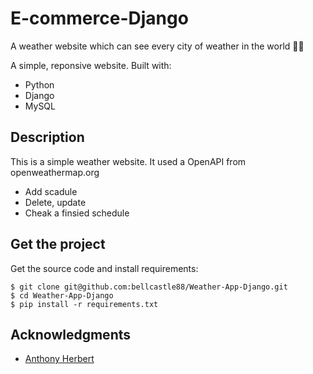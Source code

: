 # E-commerce-Django

A weather website which can see every city of weather in the world 🌈🙏

A simple, reponsive website. Built with:

- Python 
- Django 
- MySQL

## Description

This is a simple weather website. It used a OpenAPI from openweathermap.org

- Add scadule 
- Delete, update 
- Cheak a finsied schedule 

## Get the project

Get the source code and install requirements:

```
$ git clone git@github.com:bellcastle88/Weather-App-Django.git
$ cd Weather-App-Django
$ pip install -r requirements.txt
```

## Acknowledgments

* [Anthony Herbert]( https://www.digitalocean.com/community/tutorials/how-to-build-a-weather-app-in-django )


